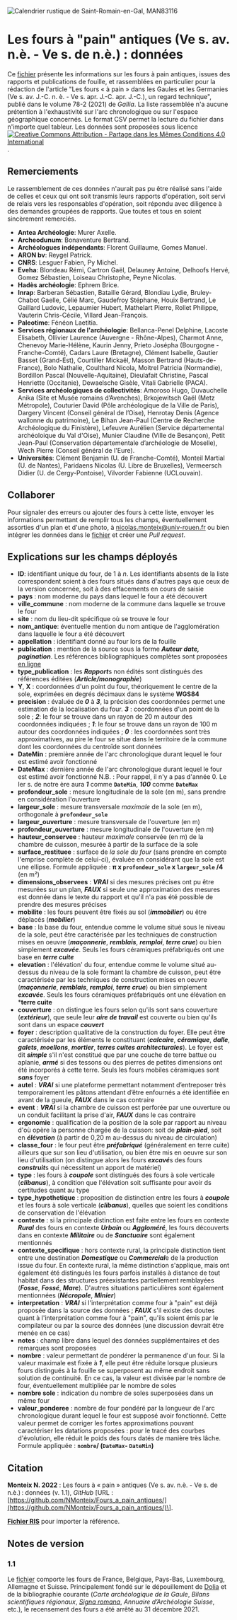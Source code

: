 ![Calendrier rustique de Saint-Romain-en-Gal, MAN83116](https://www.photo.rmn.fr/CorexDoc/RMN/Media/TR4_MD5/0/1/6/b/12-553052.jpg)

# Les fours à "pain" antiques (Ve s. av. n.è. - Ve s. de n.è.) : données
Ce [fichier](https://github.com/NMonteix/Fours_a_pain_antiques/releases/download/Derniere_version/fours_donnees11.csv) présente les informations sur les fours à pain antiques, issues des rapports et publications de fouille, et rassemblées en particulier pour la rédaction de l'article "Les fours « à pain » dans les Gaules et les Germanies (Ve s. av. J.-C. n. è. - Ve s. apr. J.-C. apr. J.-C.), un regard technique", publié dans le volume 78-2 (2021) de *Gallia*. La liste rassemblée n'a aucune prétention à l'exhaustivité sur l'arc chronologique ou sur l'espace géographique concernés. Le format CSV permet la lecture du fichier dans n'importe quel tableur. Les données sont proposées sous licence [![Creative Commons Attribution -  Partage dans les Mêmes Conditions 4.0 International](https://i.creativecommons.org/l/by-sa/4.0/88x31.png)](http://creativecommons.org/licenses/by-sa/4.0/deed.fr).

## Remerciements
Le rassemblement de ces données n'aurait pas pu être réalisé sans l'aide de celles et ceux qui ont soit transmis leurs rapports d'opération, soit servi de relais vers les responsables d'opération, soit répondu avec diligence à des demandes groupées de rapports. Que toutes et tous en soient sincèrement remerciés.
- **Antea Archéologie**: Murer Axelle.
- **Archeodunum**: Bonaventure Bertrand.
- **Archéologues indépendants**: Florent Guillaume, Gomes Manuel.
- **ARON bv**: Reygel Patrick.
- **CNRS**: Lesguer Fabien, Py Michel.
- **Eveha**: Blondeau Rémi, Cartron Gaël, Delauney Antoine, Delhoofs Hervé, Gomez Sébastien, Loiseau Christophe, Peyne Nicolas.
- **Hadès archéologie**: Ephrem Brice.
- **Inrap**: Barberan Sébastien,  Bataille Gérard,  Blondiau Lydie,  Bruley-Chabot Gaelle,  Célié Marc,  Gaudefroy Stéphane,  Houix Bertrand,  Le Gaillard Ludovic,  Lepaumier Hubert,  Mathelart Pierre,  Rollet Philippe,  Vauterin Chris-Cécile,  Villard Jean-François.
- **Paleotime**: Fénéon Laetitia.
- **Services régionaux de l'archéologie**:  Bellanca-Penel Delphine, Lacoste Elisabeth, Ollivier Laurence (Auvergne - Rhône-Alpes), Charmot Anne, Chenevoy Marie-Hélène, Kaurin Jenny, Prieto Josépha (Bourgogne - Franche-Comté), Cadars Laure (Bretagne), Clément Isabelle, Gautier Basset (Grand-Est), Courtiller Mickaël, Masson Bertrand (Hauts-de-France), Bolo Nathalie, Coulthard Nicola, Moitrel Patricia (Normandie), Bordillon Pascal (Nouvelle-Aquitaine), Dieulafait Christine, Pascal Henriette (Occitanie), Dewaelsche Gisèle, Vitali Gabrielle (PACA).
- **Services archéologiques de collectivités**: Amoroso Hugo, Duvauchelle Anika (Site et Musée romains d’Avenches), Brkojewitsch Gaël (Metz Métropole), Couturier David (Pôle archéologique de la Ville de Paris), Dargery Vincent (Conseil général de l’Oise), Henrotay Denis (Agence wallonne du patrimoine), Le Bihan Jean-Paul (Centre de Recherche Archéologique du Finistère), Lefeuvre Aurélien (Service départemental archéoloique du Val d'Oise), Munier Claudine (Ville de Besançon), Petit Jean-Paul (Conservation départementale d’archéologie de Moselle), Wech Pierre (Conseil général de l'Eure).
- **Universités**: Clément Benjamin (U. de Franche-Comté), Monteil Martial (U. de Nantes), Paridaens Nicolas (U. Libre de Bruxelles), Vermeersch Didier (U. de Cergy-Pontoise), Vilvorder Fabienne (UCLouvain).

## Collaborer
Pour signaler des erreurs ou ajouter des fours à cette liste, envoyer les informations permettant de remplir tous les champs, éventuellement assorties d'un plan et d'une photo, à <nicolas.monteix@univ-rouen.fr> ou bien intégrer les données dans le [fichier](https://github.com/NMonteix/Fours_a_pain_antiques/releases/) et créer une *Pull request*.

## Explications sur les champs déployés
- **ID**: identifiant unique du four, de 1 à *n*. Les identifiants absents de la liste correspondent soient à des fours situés dans d'autres pays que ceux de la version concernée, soit à des effacements en cours de saisie
- **pays** : nom moderne du pays dans lequel le four a été découvert
- **ville_commune** : nom moderne de la commune dans laquelle se trouve le four
- **site** : nom du lieu-dit spécifique où se trouve le four
- **nom_antique**: éventuelle mention du nom antique de l'agglomération dans laquelle le four a été découvert
- **appellation** : identifiant donné au four lors de la fouille
- **publication** : mention de la source sous la forme ***Auteur date, pagination***. Les références bibliographiques complètes sont proposées [en ligne](https://www.zotero.org/groups/2764383/fours_a_pain_antiques)
- **type_publication** : les ***Rapport***s non édités sont distingués des références éditées (***Article/monographie***)
- **Y**, **X** : coordonnées d'un point du four, théoriquement le centre de la sole, exprimées en degrés décimaux dans le système **WGS84**
- **precision** : évaluée de ***0*** à ***3***, la précision des coordonnées permet une estimation de la localisation du four. ***3*** : coordonnées d'un point de la sole ; ***2***: le four se trouve dans un rayon de 20 m autour des coordonnées indiquées ; ***1***: le four se trouve dans un rayon de 100 m autour des coordonnées indiquées ; ***0*** : les coordonnées sont très approximatives, au pire le four se situe dans le territoire de la commune dont les coordonnées du centroïde sont données
- **DateMin** : première année de l'arc chronologique durant lequel le four est estimé avoir fonctionné
- **DateMax** : dernière année de l'arc chronologique durant lequel le four est estimé avoir fonctionné
N.B. : Pour rappel, il n'y a pas d'année 0. Le Ier s. de notre ère aura ***1*** comme **`DateMin`**, ***100*** comme **`DateMax`**
- **profondeur_sole** : mesure longitudinale de la sole (en m), sans prendre en considération l'ouverture
- **largeur_sole** : mesure transversale *maximale* de la sole (en m), orthogonale à **`profondeur_sole`**
- **largeur_ouverture** : mesure transversale de l'ouverture (en m)
- **profondeur_ouverture** : mesure longitudinale de l'ouverture (en m)
- **hauteur_conservee** : hauteur *maximale* conservée (en m) de la chambre de cuisson, mesurée à partir de la surface de la sole
- **surface_restituee** : surface de *la sole du four* (sans prendre en compte l'emprise complète de celui-ci), évaluée en considérant que la sole est une ellipse. Formule appliquée : **&pi; x `profondeur_sole` x `largeur_sole` /4** (en m²)
- **dimensions_observees** : ***VRAI*** si des mesures précises ont pu être mesurées sur un plan, ***FAUX*** si seule une approximation des mesures est donnée dans le texte du rapport et qu'il n'a pas été possible de prendre des mesures précises
- **mobilite** : les fours peuvent être fixés au sol (***immobilier***) ou être déplacés (***mobilier***)
- **base** : la base du four, entendue comme le volume situé sous le niveau de la sole, peut être caractérisée par les techniques de construction mises en oeuvre (***maçonnerie***, ***remblais***, ***remploi***, ***terre crue***) ou bien simplement ***excavée***. Seuls les fours céramiques préfabriqués ont une base en ***terre cuite***
- **elevation** : l'élévation' du four, entendue comme le volume situé au-dessus du niveau de la sole formant la chambre de cuisson, peut être caractérisée par les techniques de construction mises en oeuvre (***maçonnerie***, ***remblais***, ***remploi***, ***terre crue***) ou bien simplement ***excavée***. Seuls les fours céramiques préfabriqués ont une élévation en ***terre cuite**
- **couverture** : on distingue les fours selon qu'ils sont sans couverture (***extérieur***), que seule leur ***aire de travail*** est couverte ou bien qu'ils sont dans un espace ***couvert***
- **foyer** : description qualitative de la construction du foyer. Elle peut être caractérisée par les éléments le constituant (***calcaire***, ***céramique***, ***dalle***, ***galets***, ***moellons***, ***mortier***, ***terres cuites architecturales***). Le foyer est dit ***simple*** s'il n'est constitué que par une couche de terre battue ou aplanie, ***armé*** si des tessons ou des pierres de petites dimensions ont été incorporés à cette terre. Seuls les fours mobiles céramiques sont ***sans*** foyer
- **autel** : ***VRAI*** si une plateforme permettant notamment d’entreposer très temporairement les pâtons attendant d’être enfournés a été identifiée en avant de la gueule, ***FAUX*** dans le cas contraire
- **event** : ***VRAI*** si la chambre de cuisson est perforée par une ouverture ou un conduit facilitant la prise d'air, ***FAUX*** dans le cas contraire
- **ergonomie** : qualification de la position de la sole par rapport au niveau d'où opère la personne chargée de la cuisson: soit de ***plain-pied***, soit en ***élévation*** (à partir de 0,20 m au-dessus du niveau de circulation)
- **classe_four** : le four peut être ***préfabriqué*** (généralement en terre cuite) ailleurs que sur son lieu d'utilisation, ou bien être mis en oeuvre sur son lieu d'utilisation (on distingue alors les fours ***excavé***s des fours ***construit***s qui nécessitent un apport de matériel)
- **type** :  les fours à ***coupole*** sont distingués des fours à sole verticale (***clibanus***), à condition que l'élévation soit suffisante pour avoir ds certitudes quant au type
- **type_hypothetique** : proposition de distinction entre les fours à ***coupole*** et les  fours à sole verticale (***clibanus***), quelles que soient les conditions de conservation de l'élévation
- **contexte** : si la principale distinction est faite entre les fours en contexte ***Rural*** des fours en contexte ***Urbain*** ou ***Aggloméré***, les fours découverts dans en contexte ***Militaire*** ou de ***Sanctuaire*** sont également mentionnés
- **contexte_specifique** : hors contexte rural, la principale distinction tient entre une destination ***Domestique*** ou ***Commercial***e de la production issue du four. En contexte rural, la même distinction s'applique, mais ont également été distingués les fours parfois installés à distance de tout habitat dans des structures préexistantes partiellement remblayées (***Fosse***, ***Fossé***, ***Mare***). D'autres situations particulières sont également mentionnées (***Nécropole***, ***Minier***)
- **interpretation** : ***VRAI*** si l'interprétation comme four à "pain" est déjà proposée dans la source des données ;  ***FAUX*** s'il existe des doutes quant à l'interprétation comme four à "pain", qu'ils soient émis par le compilateur ou par la source des données (une discussion devrait être menée en ce cas)
- **notes** : champ libre dans lequel des données supplémentaires et des remarques sont proposées
- **nombre** : valeur permettant de pondérer la permanence d'un four. Si la valeur maximale est fixée à ***1***, elle peut être réduite lorsque plusieurs fours distingués à la fouille se superposent au même endroit sans solution de continuité. En ce cas, la valeur est divisée par le nombre de four, éventuellement multipliée par le nombre de soles
- **nombre sole** : indication du nombre de soles superposées dans un même four
- **valeur_ponderee** : nombre de four pondéré par la longueur de l'arc chronologique durant lequel le four est supposé avoir fonctionné. Cette valeur permet de corriger les fortes approximations pouvant caractériser les datations proposées : pour le tracé des courbes d'évolution, elle réduit le poids des fours datés de manière très lâche. Formule appliquée : **`nombre`/ (`DateMax`- `DateMin`)**

## Citation
**Monteix N. 2022** : Les fours à « pain » antiques (Ve s. av. n.è. - Ve s. de n.è.) : données (v. 1.1), _GitHub_ \[URL : [https://github.com/NMonteix/Fours_a_pain_antiques/](https://github.com/NMonteix/Fours_a_pain_antiques/)\].

**[Fichier RIS](https://github.com/NMonteix/Fours_a_pain_antiques/blob/main/fours_donnees11.ris)** pour importer la référence.

## Notes de version
### 1.1
Le [fichier](https://github.com/NMonteix/Fours_a_pain_antiques/releases/download/Derniere_version/fours_donnees11.csv) comporte les fours de France, Belgique, Pays-Bas, Luxembourg, Allemagne et Suisse. Principalement fondé sur le dépouillement de [Dolia](dolia.inrap.fr/) et de la bibliographie courante (*Carte archéologique de la Gaule*, *Bilans scientifiques régionaux*, *[Signa romana](https://signaromana.wordpress.com/)*, *Annuaire d’Archéologie Suisse*, etc.), le recensement des fours a été arrêté au 31 décembre 2021.
